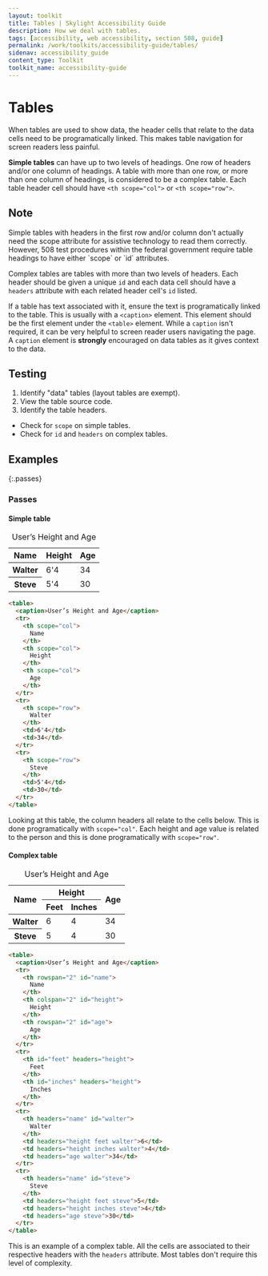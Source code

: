 ```yaml
---
layout: toolkit
title: Tables | Skylight Accessibility Guide
description: How we deal with tables.
tags: [accessibility, web accessibility, section 508, guide]
permalink: /work/toolkits/accessibility-guide/tables/
sidenav: accessibility_guide
content_type: Toolkit
toolkit_name: accessibility-guide
---
```


# Tables

When tables are used to show data, the header cells that relate to the data cells need to be programatically linked. This makes table navigation for screen readers less painful.

**Simple tables** can have up to two levels of headings. One row of headers and/or one column of headings. A table with more than one row, or more than one column of headings, is considered to be a complex table. Each table header cell should have `<th scope="col">` or `<th scope="row">`.

<div class="callout--tip" markdown='1'>
<h2 class='h3'>Note</h2>
Simple tables with headers in the first row and/or column don't actually need the scope attribute for assistive technology to read them correctly. However, 508 test procedures within the federal government require table headings to have either `scope` or `id` attributes.
</div>

Complex tables are tables with more than two levels of headers. Each header should be given a unique `id` and each data cell should have a `headers` attribute with each related header cell's `id` listed.

If a table has text associated with it, ensure the text is programatically linked to the table. This is usually with a `<caption>` element. This element should be the first element under the `<table>` element. While a `caption` isn't required, it can be very helpful to screen reader users navigating the page. A `caption` element is **strongly** encouraged on data tables as it gives context to the data.

## Testing

1. Identify "data" tables (layout tables are exempt).
2. View the table source code.
3. Identify the table headers.
  * Check for `scope` on simple tables.
  * Check for `id` and `headers` on complex tables.

## Examples

{:.passes}
### Passes

#### Simple table
<div class="example">
  <table class="post-table">
    <caption>User’s Height and Age</caption>
    <thead>
      <tr>
        <th scope="col">
          Name
        </th>
        <th scope="col">
          Height
        </th>
        <th scope="col">
          Age
        </th>
      </tr>
    </thead>
    <tbody>
      <tr>
        <th scope="row">
          Walter
        </th>
        <td>6'4</td>
        <td>34</td>
      </tr>
      <tr>
        <th scope="row">
          Steve
        </th>
        <td>5'4</td>
        <td>30</td>
      </tr>
    </tbody>
  </table>
</div>

```html
<table>
  <caption>User’s Height and Age</caption>
  <tr>
    <th scope="col">
      Name
    </th>
    <th scope="col">
      Height
    </th>
    <th scope="col">
      Age
    </th>
  </tr>
  <tr>
    <th scope="row">
      Walter
    </th>
    <td>6'4</td>
    <td>34</td>
  </tr>
  <tr>
    <th scope="row">
      Steve
    </th>
    <td>5'4</td>
    <td>30</td>
  </tr>
</table>
```

Looking at this table, the column headers all relate to the cells below. This is done programatically with ```scope="col"```. Each height and age value is related to the person and this is done programatically with ```scope="row"```.

#### Complex table

<div class="example">
  <table class="post-table">
    <caption>User’s Height and Age</caption>
    <thead>
      <tr>
        <th rowspan="2" id="name" scope="col">
          Name
        </th>
        <th colspan="2" id="height" scope="col">
          Height
        </th>
        <th rowspan="2" id="age" scope="col">
          Age
        </th>
      </tr>
      <tr>
        <th id="feet" headers="height" scope="col">
          Feet
        </th>
        <th id="inches" headers="height" scope="col">
          Inches
        </th>
      </tr>
    </thead>
    <tbody>
      <tr>
        <th headers="name" scope="row">
          Walter
        </th>
        <td headers="height feet">6</td>
        <td headers="height inches">4</td>
        <td headers="age">34</td>
      </tr>
      <tr>
        <th headers="name" scope="row">
          Steve
        </th>
        <td headers="height feet">5</td>
        <td headers="height inches">4</td>
        <td headers="age">30</td>
      </tr>
    </tbody>
  </table>
</div>

```html
<table>
  <caption>User’s Height and Age</caption>
  <tr>
    <th rowspan="2" id="name">
      Name
    </th>
    <th colspan="2" id="height">
      Height
    </th>
    <th rowspan="2" id="age">
      Age
    </th>
  </tr>
  <tr>
    <th id="feet" headers="height">
      Feet
    </th>
    <th id="inches" headers="height">
      Inches
    </th>
  </tr>
  <tr>
    <th headers="name" id="walter">
      Walter
    </th>
    <td headers="height feet walter">6</td>
    <td headers="height inches walter">4</td>
    <td headers="age walter">34</td>
  </tr>
  <tr>
    <th headers="name" id="steve">
      Steve
    </th>
    <td headers="height feet steve">5</td>
    <td headers="height inches steve">4</td>
    <td headers="age steve">30</td>
  </tr>
</table>
```

This is an example of a complex table. All the cells are associated to their respective headers with the ```headers``` attribute. Most tables don't require this level of complexity.
